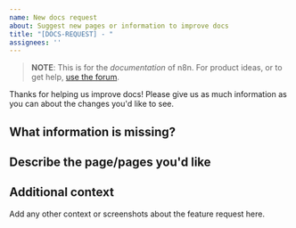 ```yaml
---
name: New docs request
about: Suggest new pages or information to improve docs
title: "[DOCS-REQUEST] - "
assignees: ''
---
```


> **NOTE**: This is for the _documentation_ of n8n. For product ideas, or to get help, [use the forum](https://community.n8n.io/).

Thanks for helping us improve docs! Please give us as much information as you can about the changes you'd like to see.

## What information is missing?


## Describe the page/pages you'd like


## Additional context

Add any other context or screenshots about the feature request here.
